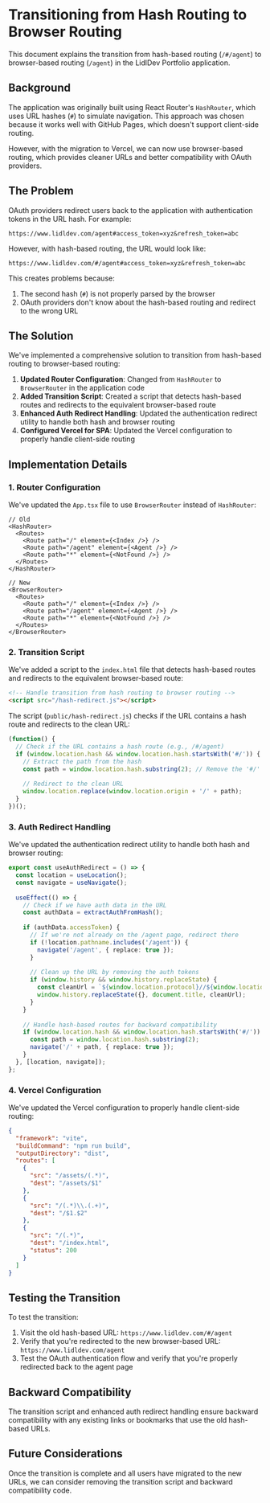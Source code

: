 # Transitioning from Hash Routing to Browser Routing

This document explains the transition from hash-based routing (`/#/agent`) to browser-based routing (`/agent`) in the LidlDev Portfolio application.

## Background

The application was originally built using React Router's `HashRouter`, which uses URL hashes (`#`) to simulate navigation. This approach was chosen because it works well with GitHub Pages, which doesn't support client-side routing.

However, with the migration to Vercel, we can now use browser-based routing, which provides cleaner URLs and better compatibility with OAuth providers.

## The Problem

OAuth providers redirect users back to the application with authentication tokens in the URL hash. For example:

```
https://www.lidldev.com/agent#access_token=xyz&refresh_token=abc
```

However, with hash-based routing, the URL would look like:

```
https://www.lidldev.com/#/agent#access_token=xyz&refresh_token=abc
```

This creates problems because:
1. The second hash (`#`) is not properly parsed by the browser
2. OAuth providers don't know about the hash-based routing and redirect to the wrong URL

## The Solution

We've implemented a comprehensive solution to transition from hash-based routing to browser-based routing:

1. **Updated Router Configuration**: Changed from `HashRouter` to `BrowserRouter` in the application code
2. **Added Transition Script**: Created a script that detects hash-based routes and redirects to the equivalent browser-based route
3. **Enhanced Auth Redirect Handling**: Updated the authentication redirect utility to handle both hash and browser routing
4. **Configured Vercel for SPA**: Updated the Vercel configuration to properly handle client-side routing

## Implementation Details

### 1. Router Configuration

We've updated the `App.tsx` file to use `BrowserRouter` instead of `HashRouter`:

```tsx
// Old
<HashRouter>
  <Routes>
    <Route path="/" element={<Index />} />
    <Route path="/agent" element={<Agent />} />
    <Route path="*" element={<NotFound />} />
  </Routes>
</HashRouter>

// New
<BrowserRouter>
  <Routes>
    <Route path="/" element={<Index />} />
    <Route path="/agent" element={<Agent />} />
    <Route path="*" element={<NotFound />} />
  </Routes>
</BrowserRouter>
```

### 2. Transition Script

We've added a script to the `index.html` file that detects hash-based routes and redirects to the equivalent browser-based route:

```html
<!-- Handle transition from hash routing to browser routing -->
<script src="/hash-redirect.js"></script>
```

The script (`public/hash-redirect.js`) checks if the URL contains a hash route and redirects to the clean URL:

```js
(function() {
  // Check if the URL contains a hash route (e.g., /#/agent)
  if (window.location.hash && window.location.hash.startsWith('#/')) {
    // Extract the path from the hash
    const path = window.location.hash.substring(2); // Remove the '#/'
    
    // Redirect to the clean URL
    window.location.replace(window.location.origin + '/' + path);
  }
})();
```

### 3. Auth Redirect Handling

We've updated the authentication redirect utility to handle both hash and browser routing:

```ts
export const useAuthRedirect = () => {
  const location = useLocation();
  const navigate = useNavigate();
  
  useEffect(() => {
    // Check if we have auth data in the URL
    const authData = extractAuthFromHash();
    
    if (authData.accessToken) {
      // If we're not already on the /agent page, redirect there
      if (!location.pathname.includes('/agent')) {
        navigate('/agent', { replace: true });
      }
      
      // Clean up the URL by removing the auth tokens
      if (window.history && window.history.replaceState) {
        const cleanUrl = `${window.location.protocol}//${window.location.host}${location.pathname}`;
        window.history.replaceState({}, document.title, cleanUrl);
      }
    }
    
    // Handle hash-based routes for backward compatibility
    if (window.location.hash && window.location.hash.startsWith('#/')) {
      const path = window.location.hash.substring(2);
      navigate('/' + path, { replace: true });
    }
  }, [location, navigate]);
};
```

### 4. Vercel Configuration

We've updated the Vercel configuration to properly handle client-side routing:

```json
{
  "framework": "vite",
  "buildCommand": "npm run build",
  "outputDirectory": "dist",
  "routes": [
    { 
      "src": "/assets/(.*)", 
      "dest": "/assets/$1" 
    },
    { 
      "src": "/(.*)\\.(.+)", 
      "dest": "/$1.$2" 
    },
    { 
      "src": "/(.*)", 
      "dest": "/index.html",
      "status": 200
    }
  ]
}
```

## Testing the Transition

To test the transition:

1. Visit the old hash-based URL: `https://www.lidldev.com/#/agent`
2. Verify that you're redirected to the new browser-based URL: `https://www.lidldev.com/agent`
3. Test the OAuth authentication flow and verify that you're properly redirected back to the agent page

## Backward Compatibility

The transition script and enhanced auth redirect handling ensure backward compatibility with any existing links or bookmarks that use the old hash-based URLs.

## Future Considerations

Once the transition is complete and all users have migrated to the new URLs, we can consider removing the transition script and backward compatibility code.
